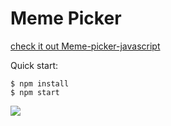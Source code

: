 # Meme Picker

<a href="https://aashishweb.github.io/Meme-picker-javascript/">check it out Meme-picker-javascript</a>

Quick start:

```
$ npm install
$ npm start
````

<img src="https://github.com/Aashishweb/Meme-picker-javascript/blob/main/images/Memepicker%20readme%20photo.png" >

